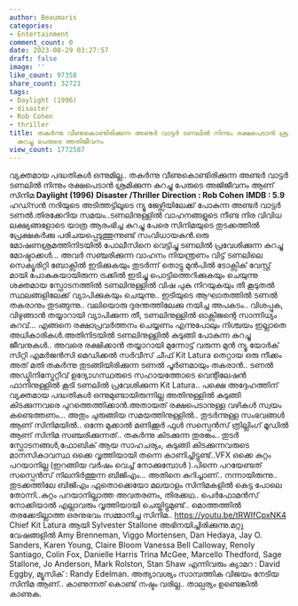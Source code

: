 ```yaml
---
author: Beaumaris
categories:
- Entertainment
comment_count: 0
date: 2023-08-29 03:27:57
draft: false
image: ''
like_count: 97358
share_count: 32721
tags:
- Daylight (1996)
- disaster
- Rob Cohen
- thriller
title: തകർന്നു വീണുകൊണ്ടിരിക്കുന്ന അണ്ടർ വാട്ടർ ടണലിൽ നിന്നും രക്ഷപെടാൻ ശ്രമിക്കുന്ന
  കുറച്ചു പേരുടെ അതിജീവനം
view_count: 1772587
---
```


വ്യക്തമായ പദ്ധതികൾ ഒന്നുമില്ല.. തകർന്നു വീണുകൊണ്ടിരിക്കുന്ന അണ്ടർ വാട്ടർ ടണലിൽ നിന്നും രക്ഷപെടാൻ ശ്രമിക്കുന്ന കുറച്ചു പേരുടെ അജിജീവനം ആണ് സിനിമ **Daylight (1996)** **Disaster /Thriller** **Direction : Rob Cohen** **IMDB : 5.9** ഹഡ്സൻ നദിയുടെ അടിത്തട്ടിലൂടെ ന്യൂ ജേഴ്സിയിലേക്ക് പോകുന്ന അണ്ടർ വാട്ടർ ടണൽ.തിരക്കേറിയ സമയം..ടണലിനുള്ളിൽ വാഹനങ്ങളുടെ നീണ്ട നിര വിവിധ ലക്ഷ്യങ്ങളോടെ യാത്ര ആരംഭിച്ച കുറച്ചു പേരെ സിനിമയുടെ തുടക്കത്തിൽ പ്രേക്ഷകർക്കു പരിചയപ്പെടുത്തുന്നുണ്ട് സംവിധായകൻ.ഒരു മോഷണശ്രമത്തിനിടയിൽ പോലീസിനെ വെട്ടിച്ചു ടണലിൽ പ്രവേശിക്കുന്ന കുറച്ചു മോഷ്ടാക്കൾ... അവർ സഞ്ചരിക്കുന്ന വാഹനം നിയന്ത്രണം വിട്ട് ടണലിലെ സെക്യൂരിറ്റി ബോക്സിൽ ഇടിക്കുകയും തുടർന്ന് തൊട്ടു മുൻപിൽ ടോക്സിക് വേസ്റ്റ് മായി പോകുകയായിരുന്ന ട്രക്കിൽ ഇടിച്ചു പൊട്ടിത്തെറിക്കുകയും ചെയുന്നു ശക്തമായ സ്ഫോടനത്തിൽ ടണലിനുള്ളിൽ വിഷ പുക നിറയുകയും തീ കൂടുതൽ സ്ഥലങ്ങളിലേക്ക് വ്യാപിക്കുകയും ചെയുന്നു.. ഇടിയുടെ ആഘാതത്തിൽ ടണൽ തകരാനും തുടങ്ങുന്നു.. വലിയൊരു ദുരന്തത്തിലേക്കു നയിച്ച അപകടം.. വിശപ്പുക, വിഴുങ്ങാൻ തയ്യാറായി വ്യാപിക്കുന്ന തീ, ടണലിനുള്ളിൽ ഓക്സിജന്റെ സാന്നിധ്യം കുറവ്... എങ്ങനെ രക്ഷാപ്രവർത്തനം ചെയ്യണം എന്നുപോലും നിശ്ചയം ഇല്ലാതെ അധികാരികൾ.അതിനിടയിൽ ടണലിനുള്ളിൽ കുടുങ്ങി പോകുന്ന കുറച്ചു ജീവനുകൾ.. അവരെ രക്ഷിക്കാൻ തയ്യാറായി മുന്നോട്ട് വരുന്ന മുൻ ന്യൂ യോർക് സിറ്റി എമർജൻസി മെഡിക്കൽ സർവീസ് ചീഫ് Kit Latura തെറ്റായ ഒരു നീക്കം അത് മതി തകർന്നു തുടങ്ങിയിരിക്കുന്ന ടണൽ പൂർണമായും തകരാൻ.. ടണൽ അഡ്മിനിസ്ട്രേറ്റീവ് ഉദ്യോഗസ്ഥരുടെ സഹായത്തോടെ വെന്റിലേഷൻ ഫാനിനുള്ളിൽ കൂടി ടണലിൽ പ്രവേശിക്കുന്ന Kit Latura.. പക്ഷെ അദ്ദേഹത്തിന് വ്യക്തമായ പദ്ധതികൾ ഒന്നുമുണ്ടായിരുന്നില്ല അതിനുള്ളിൽ കുടുങ്ങി കിടക്കുന്നവരെ പുറത്തെത്തിക്കാൻ.അതായത് രക്ഷപെടാനുള്ള വഴികൾ സ്വയം കണ്ടെത്തണം... അതും ചുരുങ്ങിയ സമയത്തിനുള്ളിൽ.. തുടർന്നുള്ള സംഭവങ്ങൾ ആണ് സിനിമയിൽ.. ഒന്നേ മുക്കാൽ മണിക്കൂർ ഫുൾ സസ്പെൻസ് ത്രില്ലിംഗ് മൂഡിൽ ആണ് സിനിമ സഞ്ചരിക്കുന്നത്.. തകർന്നു കിടക്കുന്ന തുരങ്കം.. തുടർ സ്ഫോടനങ്ങൾ,ഫോബിക് ആയ സാഹചര്യം, കുടുങ്ങി കിടക്കുന്നവരുടെ മാനസികാവസ്ഥ ഒക്കെ വൃത്തിയായി തന്നെ കാണിച്ചിട്ടുണ്ട്..VFX ഒക്കെ കുറ്റം പറയാനില്ല (ഇറങ്ങിയ വർഷം വെച്ച് നോക്കുമ്പോൾ ).പിന്നെ പറയേണ്ടത് സസ്പെൻസ് നിലനിർത്തുന്ന ബിജിഎം... അതിനെ കുറിച്ചാണ്.. നന്നായിരുന്നു.. തുടക്കത്തിലേ ബിജിഎം ഏതൊക്കെയോ മലയാളം സിനിമകളിൽ കെട്ട പോലെ തോന്നി..കുറ്റം പറയാനില്ലാത്ത അവതരണം, തിരക്കഥ.. പെർഫോമൻസ് നോക്കിയാൽ എല്ലാവരും വൃത്തിയായി ചെയ്തിട്ടുമുണ്ട്.. മൊത്തത്തിൽ തരക്കേടില്ലാത്ത ഒരനുഭവം സമ്മാനിച്ച സിനിമ.. https://youtu.be/tRWIfCpxNK4 Chief Kit Latura ആയി Sylvester Stallone അഭിനയിച്ചിരിക്കുന്നു.മറ്റു വേഷങ്ങളിൽ Amy Brenneman, Viggo Mortensen, Dan Hedaya, Jay O. Sanders, Karen Young, Claire Bloom Vanessa Bell Calloway, Renoly Santiago, Colin Fox, Danielle Harris Trina McGee, Marcello Thedford, Sage Stallone, Jo Anderson, Mark Rolston, Stan Shaw എന്നിവരും ക്യാമറ : David Eggby, മ്യൂസിക് : Randy Edelman. അത്യാവശ്യം സാമ്പത്തിക വിജയം നേടിയ സിനിമ ആണ്.. കാണുന്നത് കൊണ്ട് നഷ്ടം വരില്ല.. താല്പര്യം ഉണ്ടെങ്കിൽ കാണുക.